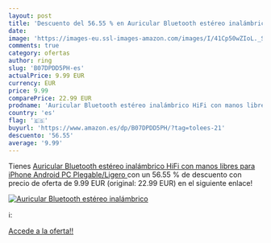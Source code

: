 ```yaml
---
layout: post
title: 'Descuento del 56.55 % en Auricular Bluetooth estéreo inalámbrico '
date: 
image: 'https://images-eu.ssl-images-amazon.com/images/I/41Cp50wZIoL._SL200_.jpg'
comments: true
category: ofertas
author: ring
slug: 'B07DPDD5PH-es'
actualPrice: 9.99 EUR
currency: EUR
price: 9.99
comparePrice: 22.99 EUR
prodname: 'Auricular Bluetooth estéreo inalámbrico HiFi con manos libres para iPhone  Android  PC  Plegable/Ligero '
country: 'es'
flag: '🇪🇸'
buyurl: 'https://www.amazon.es/dp/B07DPDD5PH/?tag=tolees-21'
descuento: '56.55'
average: '9.99'
---
```


Tienes [Auricular Bluetooth estéreo inalámbrico HiFi con manos libres para iPhone  Android  PC  Plegable/Ligero ](https://www.amazon.es/dp/B07DPDD5PH/?tag=tolees-21) con un 56.55 % de descuento con precio de oferta de 9.99 EUR (original: 22.99 EUR) en el siguiente enlace!

[![Auricular Bluetooth estéreo inalámbrico ](https://images-eu.ssl-images-amazon.com/images/I/41Cp50wZIoL._SL200_.jpg)](https://www.amazon.es/dp/B07DPDD5PH/?tag=tolees-21)

ℹ️:


[Accede a la oferta!!](https://www.amazon.es/dp/B07DPDD5PH/?tag=tolees-21)
